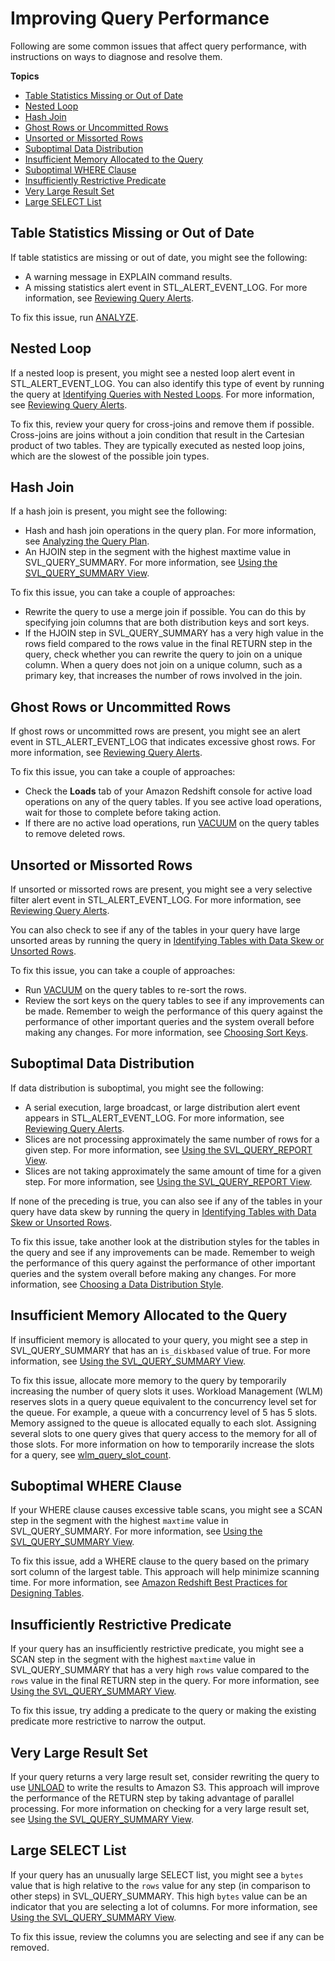 # Improving Query Performance<a name="query-performance-improvement-opportunities"></a>

Following are some common issues that affect query performance, with instructions on ways to diagnose and resolve them\.

**Topics**
+ [Table Statistics Missing or Out of Date](#table-statistics-missing-or-out-of-date)
+ [Nested Loop](#nested-loop)
+ [Hash Join](#hash-join)
+ [Ghost Rows or Uncommitted Rows](#ghost-rows-or-uncommitted-rows)
+ [Unsorted or Missorted Rows](#unsorted-or-mis-sorted-rows)
+ [Suboptimal Data Distribution](#suboptimal-data-distribution)
+ [Insufficient Memory Allocated to the Query](#insufficient-memory-allocated-to-the-query)
+ [Suboptimal WHERE Clause](#suboptimal-WHERE-clause)
+ [Insufficiently Restrictive Predicate](#insufficiently-restrictive-predicate)
+ [Very Large Result Set](#very-large-result-set)
+ [Large SELECT List](#large-SELECT-list)

## Table Statistics Missing or Out of Date<a name="table-statistics-missing-or-out-of-date"></a>

If table statistics are missing or out of date, you might see the following:
+ A warning message in EXPLAIN command results\.
+ A missing statistics alert event in STL\_ALERT\_EVENT\_LOG\. For more information, see [Reviewing Query Alerts](c-reviewing-query-alerts.md)\.

To fix this issue, run [ANALYZE](r_ANALYZE.md)\.

## Nested Loop<a name="nested-loop"></a>

If a nested loop is present, you might see a nested loop alert event in STL\_ALERT\_EVENT\_LOG\. You can also identify this type of event by running the query at [Identifying Queries with Nested Loops](diagnostic-queries-for-query-tuning.md#identify-queries-with-nested-loops)\. For more information, see [Reviewing Query Alerts](c-reviewing-query-alerts.md)\.

To fix this, review your query for cross\-joins and remove them if possible\. Cross\-joins are joins without a join condition that result in the Cartesian product of two tables\. They are typically executed as nested loop joins, which are the slowest of the possible join types\.

## Hash Join<a name="hash-join"></a>

If a hash join is present, you might see the following:
+ Hash and hash join operations in the query plan\. For more information, see [Analyzing the Query Plan](c-analyzing-the-query-plan.md)\.
+ An HJOIN step in the segment with the highest maxtime value in SVL\_QUERY\_SUMMARY\. For more information, see [Using the SVL\_QUERY\_SUMMARY View](using-SVL-Query-Summary.md)\.

To fix this issue, you can take a couple of approaches:
+ Rewrite the query to use a merge join if possible\. You can do this by specifying join columns that are both distribution keys and sort keys\.
+ If the HJOIN step in SVL\_QUERY\_SUMMARY has a very high value in the rows field compared to the rows value in the final RETURN step in the query, check whether you can rewrite the query to join on a unique column\. When a query does not join on a unique column, such as a primary key, that increases the number of rows involved in the join\.

## Ghost Rows or Uncommitted Rows<a name="ghost-rows-or-uncommitted-rows"></a>

If ghost rows or uncommitted rows are present, you might see an alert event in STL\_ALERT\_EVENT\_LOG that indicates excessive ghost rows\. For more information, see [Reviewing Query Alerts](c-reviewing-query-alerts.md)\.

To fix this issue, you can take a couple of approaches:
+ Check the **Loads** tab of your Amazon Redshift console for active load operations on any of the query tables\. If you see active load operations, wait for those to complete before taking action\.
+ If there are no active load operations, run [VACUUM](r_VACUUM_command.md) on the query tables to remove deleted rows\.

## Unsorted or Missorted Rows<a name="unsorted-or-mis-sorted-rows"></a>

If unsorted or missorted rows are present, you might see a very selective filter alert event in STL\_ALERT\_EVENT\_LOG\. For more information, see [Reviewing Query Alerts](c-reviewing-query-alerts.md)\.

You can also check to see if any of the tables in your query have large unsorted areas by running the query in [Identifying Tables with Data Skew or Unsorted Rows](diagnostic-queries-for-query-tuning.md#identify-tables-with-data-skew-or-unsorted-rows)\.

To fix this issue, you can take a couple of approaches:
+ Run [VACUUM](r_VACUUM_command.md) on the query tables to re\-sort the rows\.
+ Review the sort keys on the query tables to see if any improvements can be made\. Remember to weigh the performance of this query against the performance of other important queries and the system overall before making any changes\. For more information, see [Choosing Sort Keys](t_Sorting_data.md)\.

## Suboptimal Data Distribution<a name="suboptimal-data-distribution"></a>

If data distribution is suboptimal, you might see the following:
+ A serial execution, large broadcast, or large distribution alert event appears in STL\_ALERT\_EVENT\_LOG\. For more information, see [Reviewing Query Alerts](c-reviewing-query-alerts.md)\.
+ Slices are not processing approximately the same number of rows for a given step\. For more information, see [Using the SVL\_QUERY\_REPORT View](using-SVL-Query-Report.md)\.
+ Slices are not taking approximately the same amount of time for a given step\. For more information, see [Using the SVL\_QUERY\_REPORT View](using-SVL-Query-Report.md)\.

If none of the preceding is true, you can also see if any of the tables in your query have data skew by running the query in [Identifying Tables with Data Skew or Unsorted Rows](diagnostic-queries-for-query-tuning.md#identify-tables-with-data-skew-or-unsorted-rows)\.

To fix this issue, take another look at the distribution styles for the tables in the query and see if any improvements can be made\. Remember to weigh the performance of this query against the performance of other important queries and the system overall before making any changes\. For more information, see [Choosing a Data Distribution Style](t_Distributing_data.md)\.

## Insufficient Memory Allocated to the Query<a name="insufficient-memory-allocated-to-the-query"></a>

If insufficient memory is allocated to your query, you might see a step in SVL\_QUERY\_SUMMARY that has an `is_diskbased` value of true\. For more information, see [Using the SVL\_QUERY\_SUMMARY View](using-SVL-Query-Summary.md)\.

To fix this issue, allocate more memory to the query by temporarily increasing the number of query slots it uses\. Workload Management \(WLM\) reserves slots in a query queue equivalent to the concurrency level set for the queue\. For example, a queue with a concurrency level of 5 has 5 slots\. Memory assigned to the queue is allocated equally to each slot\. Assigning several slots to one query gives that query access to the memory for all of those slots\. For more information on how to temporarily increase the slots for a query, see [wlm\_query\_slot\_count](r_wlm_query_slot_count.md)\.

## Suboptimal WHERE Clause<a name="suboptimal-WHERE-clause"></a>

If your WHERE clause causes excessive table scans, you might see a SCAN step in the segment with the highest `maxtime` value in SVL\_QUERY\_SUMMARY\. For more information, see [Using the SVL\_QUERY\_SUMMARY View](using-SVL-Query-Summary.md)\.

To fix this issue, add a WHERE clause to the query based on the primary sort column of the largest table\. This approach will help minimize scanning time\. For more information, see [Amazon Redshift Best Practices for Designing Tables](c_designing-tables-best-practices.md)\.

## Insufficiently Restrictive Predicate<a name="insufficiently-restrictive-predicate"></a>

If your query has an insufficiently restrictive predicate, you might see a SCAN step in the segment with the highest `maxtime` value in SVL\_QUERY\_SUMMARY that has a very high `rows` value compared to the `rows` value in the final RETURN step in the query\. For more information, see [Using the SVL\_QUERY\_SUMMARY View](using-SVL-Query-Summary.md)\.

To fix this issue, try adding a predicate to the query or making the existing predicate more restrictive to narrow the output\.

## Very Large Result Set<a name="very-large-result-set"></a>

If your query returns a very large result set, consider rewriting the query to use [UNLOAD](r_UNLOAD.md) to write the results to Amazon S3\. This approach will improve the performance of the RETURN step by taking advantage of parallel processing\. For more information on checking for a very large result set, see [Using the SVL\_QUERY\_SUMMARY View](using-SVL-Query-Summary.md)\.

## Large SELECT List<a name="large-SELECT-list"></a>

If your query has an unusually large SELECT list, you might see a `bytes` value that is high relative to the `rows` value for any step \(in comparison to other steps\) in SVL\_QUERY\_SUMMARY\. This high `bytes` value can be an indicator that you are selecting a lot of columns\. For more information, see [Using the SVL\_QUERY\_SUMMARY View](using-SVL-Query-Summary.md)\.

To fix this issue, review the columns you are selecting and see if any can be removed\.